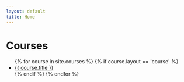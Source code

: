 ```yaml
---
layout: default
title: Home
---
```


# Courses

<ul>
  {% for course in site.courses %}
    {% if course.layout == 'course' %}
      <li>
        <a href="{{ course.url | relative_url }}">{{ course.title }}</a>
      </li>
    {% endif %}
  {% endfor %}
</ul>
